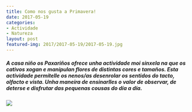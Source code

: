 ```yaml
---
title: Como nos gusta a Primavera!
date: 2017-05-19
categories:
- Actividade
- Natureza
layout: post
featured-img: 2017/2017-05-19/2017-05-19.jpg
---
```


 <h5 class="center header text_h2">
     A casa niño os Paxariños ofrece unha actividade moi sinxela na que os cativos xogan e manipulan flores de distintas cores e tamaños.
     <!--more-->
     Esta actividade permítelle os nenos/as desenrolar os sentidos do tacto, olfacto e vista. Unha maneira de ensinarlles o valor de
     observar, de deterse e disfrutar das pequenas cousas do día a día.
 </h5>

 <div class="row">
     <div class="col s12 m12">
         <img class="responsive-img" src="{{ site.baseurl }}/posts_img/2017/2017-05-19/2017-05-19.jpg">
     </div>
 </div>